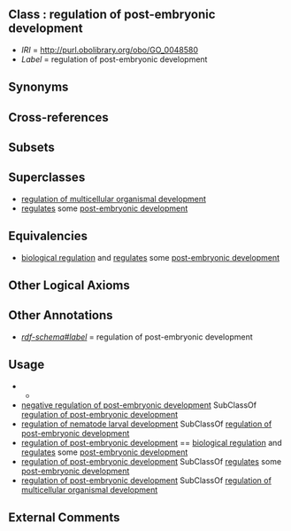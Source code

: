
## Class : regulation of post-embryonic development

 * *IRI* = http://purl.obolibrary.org/obo/GO_0048580
 * *Label* = regulation of post-embryonic development

## Synonyms


## Cross-references


## Subsets


## Superclasses

 * [regulation of multicellular organismal development](../../GO/26/GO_2000026.md)
 * [regulates](../../RO/11/RO_0002211.md) some [post-embryonic development](../../GO/91/GO_0009791.md)

## Equivalencies

 * [biological regulation](../../GO/07/GO_0065007.md) and [regulates](../../RO/11/RO_0002211.md) some [post-embryonic development](../../GO/91/GO_0009791.md)

## Other Logical Axioms


## Other Annotations

 * *[rdf-schema#label](../../el/rdf-schema#label.md)* = regulation of post-embryonic development

## Usage

 * -
 * [negative regulation of post-embryonic development](../../GO/81/GO_0048581.md) SubClassOf [regulation of post-embryonic development](../../GO/80/GO_0048580.md)
 * [regulation of nematode larval development](../../GO/62/GO_0061062.md) SubClassOf [regulation of post-embryonic development](../../GO/80/GO_0048580.md)
 * [regulation of post-embryonic development](../../GO/80/GO_0048580.md) == [biological regulation](../../GO/07/GO_0065007.md) and [regulates](../../RO/11/RO_0002211.md) some [post-embryonic development](../../GO/91/GO_0009791.md)
 * [regulation of post-embryonic development](../../GO/80/GO_0048580.md) SubClassOf [regulates](../../RO/11/RO_0002211.md) some [post-embryonic development](../../GO/91/GO_0009791.md)
 * [regulation of post-embryonic development](../../GO/80/GO_0048580.md) SubClassOf [regulation of multicellular organismal development](../../GO/26/GO_2000026.md)

## External Comments


